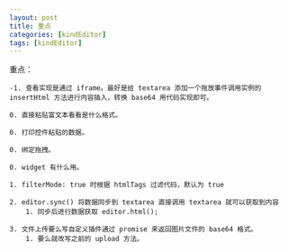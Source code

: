```yaml
---
layout: post
title: 重点
categories: [kindEditor]
tags: [kindEditor]
---
```



重点：

	-1. 查看实现是通过 iframe。最好是给 textarea 添加一个拖放事件调用实例的 insertHtml 方法进行内容插入，转换 base64 用代码实现即可。

	0. 直接粘贴富文本看看是什么格式。

	0. 打印控件粘贴的数据。

	0. 绑定拖拽。

	0. widget 有什么用。

	1. filterMode: true 时根据 htmlTags 过滤代码，默认为 true

	2. editor.sync() 将数据同步到 textarea 直接调用 textarea 就可以获取到内容
		1. 同步后进行数据获取 editor.html();

	3. 文件上传要么写自定义插件通过 promise 来返回图片文件的 base64 格式。
		1. 要么就改写之前的 upload 方法。